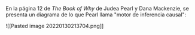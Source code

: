 En la página 12 de _The Book of Why_ de Judea Pearl y Dana Mackenzie, se presenta un diagrama de lo que Pearl llama "motor de inferencia causal":

![[Pasted image 20220130213704.png]]

